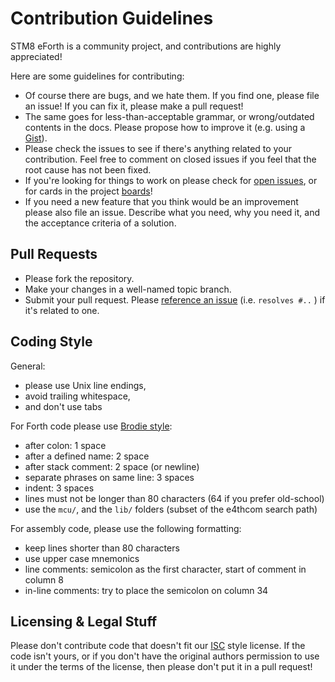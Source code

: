 # Contribution Guidelines

STM8 eForth is a community project, and contributions are highly appreciated!

Here are some guidelines for contributing:

* Of course there are bugs, and we hate them. If you find one, please file an issue! If you can fix it, please make a pull request!
* The same goes for less-than-acceptable grammar, or wrong/outdated contents in the docs. Please propose how to improve it (e.g. using a [Gist](https://gist.github.com/)).
* Please check the issues to see if there's anything related to your contribution. Feel free to comment on closed issues if you feel that the root cause has not been fixed.
* If you're looking for things to work on please check for [open issues](https://github.com/TG9541/stm8ef/issues), or for cards in the project [boards](https://github.com/TG9541/stm8ef/projects)!
* If you need a new feature that you think would be an improvement please also file an issue. Describe what you need, why you need it, and the acceptance criteria of a solution.

## Pull Requests

* Please fork the repository.
* Make your changes in a well-named topic branch.
* Submit your pull request. Please [reference an issue](https://help.github.com/articles/closing-issues-using-keywords/) (i.e. `resolves #..` ) if it's related to one.

## Coding Style

General:
* please use Unix line endings,
* avoid trailing whitespace,
* and don't use tabs

For Forth code please use [Brodie style](http://www.forth.org/forth_style.html):
* after colon: 1 space
* after a defined name: 2 space
* after stack comment: 2 space (or newline)
* separate phrases on same line: 3 spaces
* indent: 3 spaces
* lines must not be longer than 80 characters (64 if you prefer old-school)
* use the `mcu/`, and the `lib/` folders (subset of the e4thcom search path)

For assembly code, please use the following formatting:
* keep lines shorter than 80 characters
* use upper case mnemonics
* line comments: semicolon as the first character, start of comment in column 8
* in-line comments: try to place the semicolon on column 34

## Licensing & Legal Stuff

Please don't contribute code that doesn't fit our [ISC](https://en.wikipedia.org/wiki/ISC_license) style license. 
If the code isn't yours, or if you don't have the original authors permission to use it under the terms of the license, then please don't put it in a pull request!

